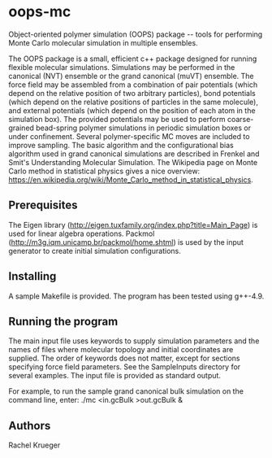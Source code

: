 # oops-mc
Object-oriented polymer simulation (OOPS) package -- tools for performing Monte Carlo molecular simulation in multiple ensembles.

The OOPS package is a small, efficient c++ package designed for running flexible molecular simulations. Simulations may be performed in
the canonical (NVT) ensemble or the grand canonical (muVT) ensemble. The force field may be assembled from a combination of pair 
potentials (which depend on the relative position of two arbitrary particles), bond potentials (which depend on the relative positions
of particles in the same molecule), and external potentials (which depend on the position of each atom in the simulation box). 
The provided potentials may be used to perform coarse-grained bead-spring polymer simulations in periodic simulation boxes or 
under confinement. Several polymer-specific MC moves are included to improve sampling. The basic algorithm and the configurational
bias algorithm used in grand canonical simulations are described in Frenkel and Smit's Understanding Molecular Simulation. The Wikipedia page on 
Monte Carlo method in statistical physics gives a nice overview: 
https://en.wikipedia.org/wiki/Monte_Carlo_method_in_statistical_physics. 

## Prerequisites

The Eigen library (http://eigen.tuxfamily.org/index.php?title=Main_Page)
is used for linear algebra operations. 
Packmol (http://m3g.iqm.unicamp.br/packmol/home.shtml) 
is used by the input generator to create initial simulation 
configurations. 

## Installing

A sample Makefile is provided. The program has been tested using g++-4.9. 

## Running the program

The main input file uses keywords to supply simulation parameters and the names of files where molecular topology and initial 
coordinates are supplied. The order of keywords does not matter, except for sections specifying force field parameters. 
See the SampleInputs directory for several examples. The input file is provided as standard output. 

For example, to run the sample grand canonical bulk simulation on the command 
line, enter: ./mc <in.gcBulk >out.gcBulk &

## Authors

Rachel Krueger


